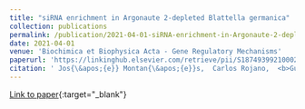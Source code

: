 ```yaml
---
title: "siRNA enrichment in Argonaute 2-depleted Blattella germanica"
collection: publications
permalink: /publication/2021-04-01-siRNA-enrichment-in-Argonaute-2-depleted-Blattella-germanica
date: 2021-04-01
venue: 'Biochimica et Biophysica Acta - Gene Regulatory Mechanisms'
paperurl: 'https://linkinghub.elsevier.com/retrieve/pii/S1874939921000225'
citation: ' Jos{\&apos;{e}} Montan{\&apos;{e}}s,  Carlos Rojano,  <b>Guillem Ylla</b>,  Maria Piulachs,  Jos{\&apos;{e}} Maestro, &quot;siRNA enrichment in Argonaute 2-depleted Blattella germanica.&quot; Biochimica et Biophysica Acta - Gene Regulatory Mechanisms, 2021.'
---
```

[Link to paper](https://linkinghub.elsevier.com/retrieve/pii/S1874939921000225){:target="_blank"}
